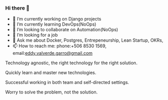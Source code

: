 ### Hi there 👋

<!--
**eddy-dot/eddy-dot** is a ✨ _special_ ✨ repository because its `README.md` (this file) appears on your GitHub profile.

Here are some ideas to get you started:

- 🔭 I’m currently working on ...
- 🌱 I’m currently learning ...
- 👯 I’m looking to collaborate on ...
- 🤔 I’m looking for help with ...
- 💬 Ask me about ...
- 📫 How to reach me: ...
- 😄 Pronouns: ...
- ⚡ Fun fact: ...
-->
- 🔭 I’m currently working on Django projects
- 🌱 I’m currently learning DevOps(NoOps)
- 👯 I’m looking to collaborate on Automation(NoOps)
- 🤔 I’m looking for a job
- 💬 Ask me about Docker, Postgres, Entrepeneurship, Lean Startup, OKRs,
- 📫 How to reach me: phone:+506 8530 1569, email:eddy.valverde.garro@gmail.com

Technology agnostic, the right technology for the right solution.

Quickly learn and master new technologies.

Successful working in both team and self-directed settings.

Worry to solve the problem, not the solution.


